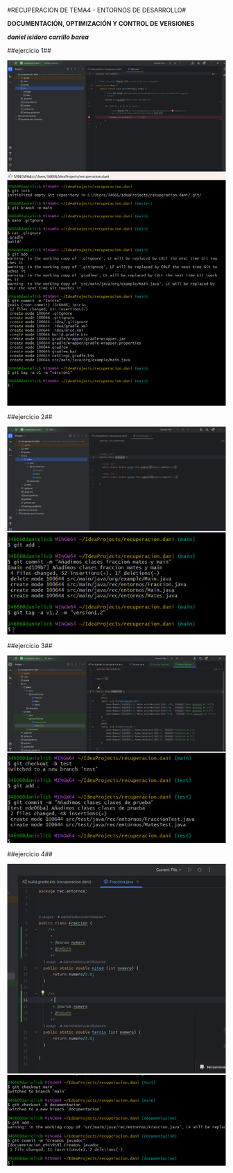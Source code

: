 #RECUPERACION DE TEMA4 - ENTORNOS DE DESARROLLO#

**DOCUMENTACIÓN, OPTIMIZACIÓN Y CONTROL DE VERSIONES**

***daniel isidoro carrillo barea***

##ejercicio 1##

![EJERCICIO1](screenshots/1.png)
![EJERCICIO1](screenshots/2.png)

##ejercicio 2##

![EJERCICIO2](screenshots/3.png)
![EJERCICIO2](screenshots/4.png)

##ejercicio 3##

![EJERCICIO3](screenshots/5.png)
![EJERCICIO3](screenshots/6.png)

##ejercicio 4##

![EJERCICIO4](screenshots/7.png)
![EJERCICIO4](screenshots/8.png)



